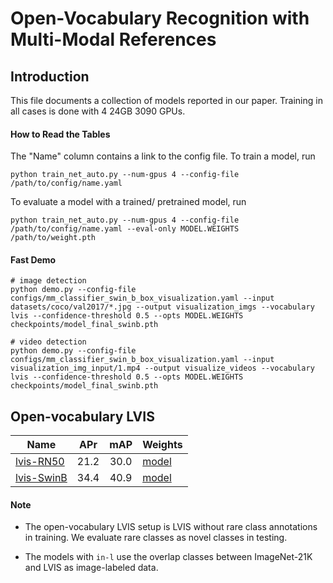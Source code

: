 # Open-Vocabulary Recognition with Multi-Modal References

## Introduction

This file documents a collection of models reported in our paper.
Training in all cases is done with 4 24GB 3090 GPUs.

#### How to Read the Tables

The "Name" column contains a link to the config file. 
To train a model, run 

```
python train_net_auto.py --num-gpus 4 --config-file /path/to/config/name.yaml
``` 

To evaluate a model with a trained/ pretrained model, run 

```
python train_net_auto.py --num-gpus 4 --config-file /path/to/config/name.yaml --eval-only MODEL.WEIGHTS /path/to/weight.pth
```

#### Fast Demo
```shell
# image detection
python demo.py --config-file configs/mm_classifier_swin_b_box_visualization.yaml --input datasets/coco/val2017/*.jpg --output visualization_imgs --vocabulary lvis --confidence-threshold 0.5 --opts MODEL.WEIGHTS checkpoints/model_final_swinb.pth

# video detection
python demo.py --config-file configs/mm_classifier_swin_b_box_visualization.yaml --input visualization_img_input/1.mp4 --output visualize_videos --vocabulary lvis --confidence-threshold 0.5 --opts MODEL.WEIGHTS checkpoints/model_final_swinb.pth
```
## Open-vocabulary LVIS

| Name                                                                                                                   |  APr |  mAP | Weights                                                          |
|------------------------------------------------------------------------------------------------------------------------|:----:|:----:|------------------------------------------------------------------|
| [lvis-RN50](../configs/mm_classifier.yaml)                     | 21.2 | 30.0 | [model](https://drive.google.com/file/d/19fknyb6MlrgnjWGFYedgB4FRgQwInQQw/view?usp=drive_link) |
| [lvis-SwinB](../configs/mm_classifier_swin_b_imagenet.yaml)                 | 34.4 | 40.9 | [model](https://drive.google.com/file/d/1SM3G4N_ZYnQ5CGH_K36gSTpEvM6O2yvd/view?usp=drive_link) |


#### Note

- The open-vocabulary LVIS setup is LVIS without rare class annotations in training. We evaluate rare classes as novel classes in testing.

- The models with `in-l` use the overlap classes between ImageNet-21K and LVIS as image-labeled data.

